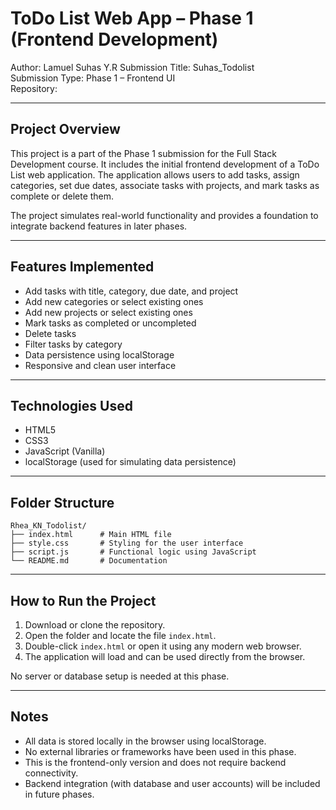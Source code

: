 # ToDo List Web App – Phase 1 (Frontend Development)

Author: Lamuel Suhas Y.R
Submission Title: Suhas_Todolist  
Submission Type: Phase 1 – Frontend UI  
Repository: 

---

## Project Overview

This project is a part of the Phase 1 submission for the Full Stack Development course. It includes the initial frontend development of a ToDo List web application. The application allows users to add tasks, assign categories, set due dates, associate tasks with projects, and mark tasks as complete or delete them.

The project simulates real-world functionality and provides a foundation to integrate backend features in later phases.

---

## Features Implemented

- Add tasks with title, category, due date, and project
- Add new categories or select existing ones
- Add new projects or select existing ones
- Mark tasks as completed or uncompleted
- Delete tasks
- Filter tasks by category
- Data persistence using localStorage
- Responsive and clean user interface

---

## Technologies Used

- HTML5
- CSS3
- JavaScript (Vanilla)
- localStorage (used for simulating data persistence)

---

## Folder Structure

```
Rhea_KN_Todolist/
├── index.html      # Main HTML file
├── style.css       # Styling for the user interface
├── script.js       # Functional logic using JavaScript
└── README.md       # Documentation
```

---

## How to Run the Project

1. Download or clone the repository.
2. Open the folder and locate the file `index.html`.
3. Double-click `index.html` or open it using any modern web browser.
4. The application will load and can be used directly from the browser.

No server or database setup is needed at this phase.

---

## Notes

- All data is stored locally in the browser using localStorage.
- No external libraries or frameworks have been used in this phase.
- This is the frontend-only version and does not require backend connectivity.
- Backend integration (with database and user accounts) will be included in future phases.
